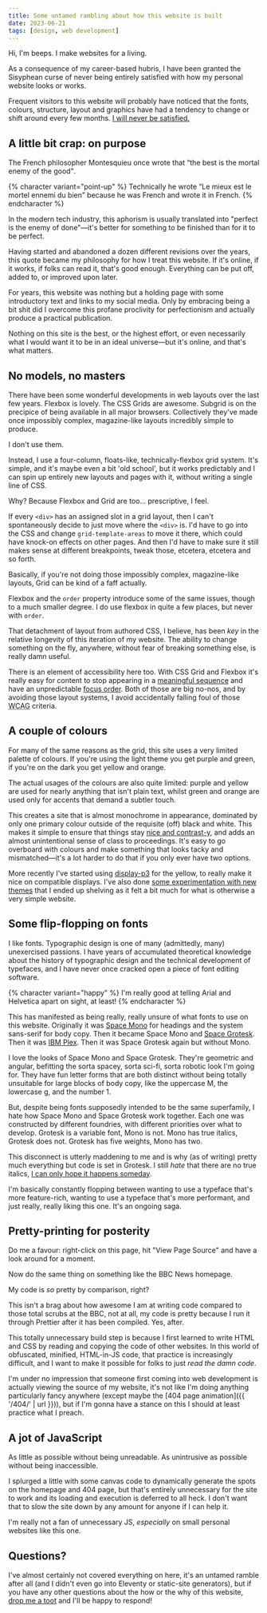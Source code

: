 ```yaml
---
title: Some untamed rambling about how this website is built
date: 2023-06-21
tags: [design, web development]
---
```


Hi, I'm beeps. I make websites for a living.

As a consequence of my career-based hubris, I have been granted the Sisyphean curse of never being entirely satisfied with how my personal website looks or works.

Frequent visitors to this website will probably have noticed that the fonts, colours, structure, layout and graphics have had a tendency to change or shift around every few months. [I will never be satisfied.](https://www.youtube.com/watch?v=asfLNbrSPv4)

## A little bit crap: on purpose

The French philosopher Montesquieu once wrote that <q>the best is the mortal enemy of the good</q>.

{% character variant="point-up" %}
Technically he wrote <q lang="fr">Le mieux est le mortel ennemi du bien</q> because he was French and wrote it in French.
{% endcharacter %}

In the modern tech industry, this aphorism is usually translated into "perfect is the enemy of done"—it's better for something to be finished than for it to be perfect.

Having started and abandoned a dozen different revisions over the years, this quote became my philosophy for how I treat this website. If it's online, if it works, if folks can read it, that's good enough. Everything can be put off, added to, or improved upon later.

For years, this website was nothing but a holding page with some introductory text and links to my social media. Only by embracing being a bit shit did I overcome this profane proclivity for perfectionism and actually produce a practical publication.

Nothing on this site is the best, or the highest effort, or even necessarily what I would want it to be in an ideal universe—but it's online, and that's what matters.

## No models, no masters

There have been some wonderful developments in web layouts over the last few years. Flexbox is lovely. The CSS Grids are awesome. Subgrid is on the precipice of being available in all major browsers. Collectively they've made once impossibly complex, magazine-like layouts incredibly simple to produce.

I don't use them.

Instead, I use a four-column, floats-like, technically-flexbox grid system. It's simple, and it's maybe even a bit 'old school', but it works predictably and I can spin up entirely new layouts and pages with it, without writing a single line of CSS.

Why? Because Flexbox and Grid are too... prescriptive, I feel.

If every `<div>` has an assigned slot in a grid layout, then I can't spontaneously decide to just move where the `<div>` is. I'd have to go into the CSS and change `grid-template-areas` to move it there, which could have knock-on effects on other pages. And then I'd have to make sure it still makes sense at different breakpoints, tweak those, etcetera, etcetera and so forth.

Basically, if you're not doing those impossibly complex, magazine-like layouts, Grid can be kind of a faff actually.

Flexbox and the `order` property introduce some of the same issues, though to a much smaller degree. I do use flexbox in quite a few places, but never with `order`.

That detachment of layout from authored CSS, I believe, has been _key_ in the relative longevity of this iteration of my website. The ability to change something on the fly, anywhere, without fear of breaking something else, is really damn useful.

There is an element of accessibility here too. With CSS Grid and Flexbox it's really easy for content to stop appearing in a [meaningful sequence](https://www.w3.org/WAI/WCAG21/Understanding/meaningful-sequence.html) and have an unpredictable [focus order](https://www.w3.org/WAI/WCAG21/Understanding/focus-order.html). Both of those are big no-nos, and by avoiding those layout systems, I avoid accidentally falling foul of those <abbr title="Web Content Accessibility Guidelines">WCAG</abbr> criteria.

## A couple of colours

For many of the same reasons as the grid, this site uses a very limited palette of colours. If you're using the light theme you get purple and green, if you're on the dark you get yellow and orange.

The actual usages of the colours are also quite limited: purple and yellow are used for nearly anything that isn't plain text, whilst green and orange are used only for accents that demand a subtler touch.

This creates a site that is almost monochrome in appearance, dominated by only one primary colour outside of the requisite (off) black and white. This makes it simple to ensure that things stay [nice and contrast-y](https://www.w3.org/WAI/WCAG21/Understanding/contrast-minimum.html), and adds an almost unintentional sense of class to proceedings. It's easy to go overboard with colours and make something that looks tacky and mismatched—it's a lot harder to do that if you only ever have two options.

More recently I've started using [display-p3](https://webkit.org/blog/10042/wide-gamut-color-in-css-with-display-p3/) for the yellow, to really make it nice on compatible displays. I've also done [some experimentation with new themes](https://chitter.xyz/@batbeeps/110396358903108275) that I ended up shelving as it felt a bit much for what is otherwise a very simple website.

## Some flip-flopping on fonts

I like fonts. Typographic design is one of many (admittedly, many) unexercised passions. I have years of accumulated theoretical knowledge about the history of typographic design and the technical development of typefaces, and I have never once cracked open a piece of font editing software.

{% character variant="happy" %}
I'm really good at telling Arial and Helvetica apart on sight, at least!
{% endcharacter %}

This has manifested as being really, really unsure of what fonts to use on this website. Originally it was [Space Mono](https://fonts.google.com/specimen/Space+Mono) for headings and the system sans-serif for body copy. Then it became Space Mono and [Space Grotesk](https://floriankarsten.github.io/space-grotesk/). Then it was [IBM Plex](https://www.ibm.com/plex/). Then it was Space Grotesk again but without Mono.

I love the looks of Space Mono and Space Grotesk. They're geometric and angular, befitting the sorta spacey, sorta sci-fi, sorta robotic look I'm going for. They have fun letter forms that are both distinct without being totally unsuitable for large blocks of body copy, like the uppercase M, the lowercase g, and the number 1.

But, despite being fonts supposedly intended to be the same superfamily, I hate how Space Mono and Space Grotesk work together. Each one was constructed by different foundries, with different priorities over what to develop. Grotesk is a variable font, Mono is not. Mono has true italics, Grotesk does not. Grotesk has five weights, Mono has two.

This disconnect is utterly maddening to me and is why (as of writing) pretty much everything but code is set in Grotesk. I still _hate_ that there are no true italics, [I can only hope it happens someday](https://github.com/floriankarsten/space-grotesk/issues/35).

I'm basically constantly flopping between wanting to use a typeface that's more feature-rich, wanting to use a typeface that's more performant, and just really, really liking this one. It's an ongoing saga.

## Pretty-printing for posterity

Do me a favour: right-click on this page, hit "View Page Source" and have a look around for a moment.

Now do the same thing on something like the BBC News homepage.

My code is _so_ pretty by comparison, right?

This isn't a brag about how awesome I am at writing code compared to those total scrubs at the BBC, not at all, my code is pretty because I run it through Prettier after it has been compiled. Yes, after.

This totally unnecessary build step is because I first learned to write HTML and CSS by reading and copying the code of other websites. In this world of obfuscated, minified, HTML-in-JS code, that practice is increasingly difficult, and I want to make it possible for folks to just _read the damn code_.

I'm under no impression that someone first coming into web development is actually viewing the source of my website, it's not like I'm doing anything particularly fancy anywhere (except maybe the [404 page animation]({{ '/404/' | url }})), but if I'm gonna have a stance on this I should at least practice what I preach.

## A jot of JavaScript

As little as possible without being unreadable. As unintrusive as possible without being inaccessible.

I splurged a little with some canvas code to dynamically generate the spots on the homepage and 404 page, but that's entirely unnecessary for the site to work and its loading and execution is deferred to all heck. I don't want that to slow the site down by any amount for anyone if I can help it.

I'm really not a fan of unnecessary JS, _especially_ on small personal websites like this one.

## Questions?

I've almost certainly not covered everything on here, it's an untamed ramble after all (and I didn't even go into Eleventy or static-site generators), but if you have any other questions about the how or the why of this website, [drop me a toot](https://chitter.xyz/@batbeeps) and I'll be happy to respond!
